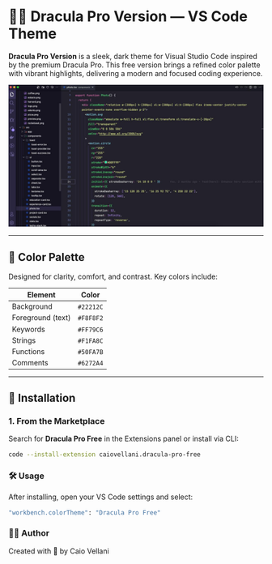 # 🧛‍♂️ Dracula Pro Version — VS Code Theme

**Dracula Pro Version** is a sleek, dark theme for Visual Studio Code inspired by the premium Dracula Pro. This free version brings a refined color palette with vibrant highlights, delivering a modern and focused coding experience.

![Dracula Pro Version Screenshot](./screenshot.jpeg)

---

## 🎨 Color Palette

Designed for clarity, comfort, and contrast. Key colors include:

| Element           | Color     |
| ----------------- | --------- |
| Background        | `#22212C` |
| Foreground (text) | `#F8F8F2` |
| Keywords          | `#FF79C6` |
| Strings           | `#F1FA8C` |
| Functions         | `#50FA7B` |
| Comments          | `#6272A4` |

---

## 🚀 Installation

### 1. From the Marketplace

Search for **Dracula Pro Free** in the Extensions panel or install via CLI:

```sh
code --install-extension caiovellani.dracula-pro-free
```

### 🛠️ Usage

After installing, open your VS Code settings and select:

```bash
"workbench.colorTheme": "Dracula Pro Free"
```

### 👨‍💻 Author

Created with 💜 by Caio Vellani
